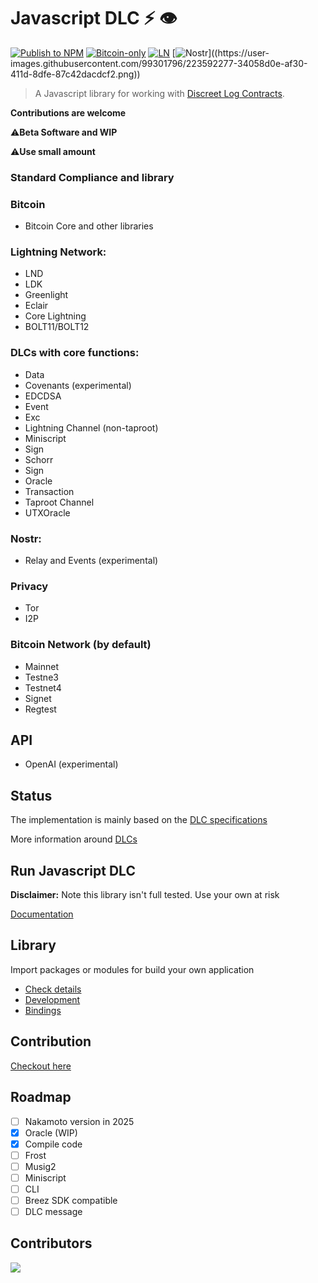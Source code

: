 # Javascript DLC ⚡ 👁️

[![Publish to NPM](https://github.com/AreaLayer/javascript-dlc/actions/workflows/npm-publish.yml/badge.svg)](https://github.com/AreaLayer/javascript-dlc/actions/workflows/npm-publish.yml)
[![Bitcoin-only](https://img.shields.io/badge/bitcoin-only-FF9900?logo=bitcoin)](https://twentyone.world)
[![LN](https://img.shields.io/badge/lightning-792EE5?logo=lightning)](https://mempool.space/lightning)
[![Nostr](https://img.shields.io/badge/nostr-only-FF9900?)]((https://user-images.githubusercontent.com/99301796/223592277-34058d0e-af30-411d-8dfe-87c42dacdcf2.png))


>A Javascript library for working with [Discreet Log Contracts](https://adiabat.github.io/dlc.pdf).

**Contributions are welcome**

⚠️**Beta Software and WIP**

⚠️**Use small amount**

### Standard Compliance and library

### Bitcoin 

- Bitcoin Core and other libraries

### Lightning Network:

- LND
- LDK
- Greenlight
- Eclair
- Core Lightning
- BOLT11/BOLT12

### DLCs with core functions:

- Data
- Covenants (experimental)
- EDCDSA
- Event
- Exc
- Lightning Channel (non-taproot)
- Miniscript
- Sign
- Schorr
- Sign
- Oracle
- Transaction
- Taproot Channel
- UTXOracle 

### Nostr:

- Relay and Events (experimental)

### Privacy

- Tor
- I2P

### Bitcoin Network (by default)

- Mainnet
- Testne3
- Testnet4
- Signet
- Regtest

## API

- OpenAI (experimental)

## Status

The implementation is mainly based on the [DLC specifications](https://github.com/discreetlogcontracts/dlcspecs)

More information around [DLCs](https://www.dlc.wiki/)

## Run Javascript DLC

**Disclaimer:** Note this library isn't full tested. Use your own at risk

[Documentation](https://github.com/AreaLayer/javascript-dlc/blob/main/docs/run.md)

## Library

Import packages or modules for build your own application

- [Check details](https://github.com/AreaLayer/javascript-dlc/blob/main/docs/library.md)
- [Development](https://github.com/AreaLayer/javascript-dlc/blob/main/docs/development.md)
- [Bindings](https://github.com/AreaLayer/javascript-dlc/blob/main/docs/bindings.md)

## Contribution

[Checkout here](https://github.com/AreaLayer/javascript-dlc/blob/main/CONTRIBUTING.md)

## Roadmap

- [ ] Nakamoto version in 2025
- [x] Oracle (WIP)
- [x] Compile code
- [ ] Frost
- [ ] Musig2
- [ ] Miniscript
- [ ] CLI
- [ ] Breez SDK compatible
- [ ] DLC message
  
## Contributors

<a align="center" href="https://github.com/AreaLayer/javascript-dlc/graphs/contributors">
  <img src="https://contrib.rocks/image?repo=AreaLayer/javascript-dlc" />
</a>
